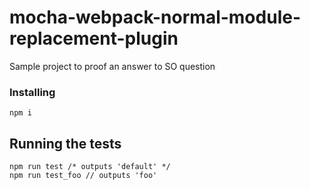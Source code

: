 # mocha-webpack-normal-module-replacement-plugin
Sample project to proof an answer to SO question

### Installing
```
npm i
```
## Running the tests
```
npm run test /* outputs 'default' */
npm run test_foo // outputs 'foo'
```
